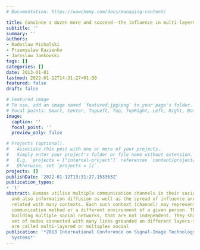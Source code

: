```yaml
---
# Documentation: https://wowchemy.com/docs/managing-content/

title: Convince a dozen more and succeed--the influence in multi-layered social networks
subtitle: ''
summary: ''
authors:
- Radoslaw Michalski
- Przemyslaw Kazienko
- Jaroslaw Jankowski
tags: []
categories: []
date: 2013-01-01
lastmod: 2022-01-12T14:31:27+01:00
featured: false
draft: false

# Featured image
# To use, add an image named `featured.jpg/png` to your page's folder.
# Focal points: Smart, Center, TopLeft, Top, TopRight, Left, Right, BottomLeft, Bottom, BottomRight.
image:
  caption: ''
  focal_point: ''
  preview_only: false

# Projects (optional).
#   Associate this post with one or more of your projects.
#   Simply enter your project's folder or file name without extension.
#   E.g. `projects = ["internal-project"]` references `content/project/deep-learning/index.md`.
#   Otherwise, set `projects = []`.
projects: []
publishDate: '2022-01-12T13:31:27.153363Z'
publication_types:
- '1'
abstract: Humans utilise multiple communication channels in their social interactions
  and also information diffusion as well as the spread of influence are practically
  related with many contexts. Each such context (channel) may represent a different
  communication method or a different environment of a given person. This facilitates
  building multiple social networks, that are not independent. They share the same
  set of nodes connected with many links grounded on different layers-these networks
  are called multi-layered or multiplex social
publication: '*2013 International Conference on Signal-Image Technology & Internet-Based
  Systems*'
---
```

